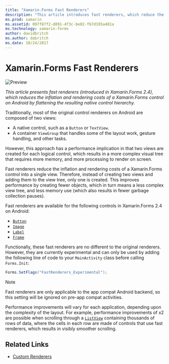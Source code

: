 ```yaml
---
title: "Xamarin.Forms Fast Renderers"
description: "This article introduces fast renderers, which reduce the inflation and rendering costs of a Xamarin.Forms control on Android by flattening the resulting native control hierarchy."
ms.prod: xamarin
ms.assetid: 097f87f2-d891-4f3c-be02-fb7d195a481a
ms.technology: xamarin-forms
author: davidbritch
ms.author: dabritch
ms.date: 10/24/2017
---
```


# Xamarin.Forms Fast Renderers

![Preview](~/media/shared/preview.png)

_This article presents fast renderers (introduced in Xamarin.Forms 2.4), which reduces the inflation and rendering costs of a Xamarin.Forms control on Android by flattening the resulting native control hierarchy._

Traditionally, most of the original control renderers on Android are composed of two views:

- A native control, such as a `Button` or `TextView`.
- A container `ViewGroup` that handles some of the layout work, gesture handling, and other tasks.

However, this approach has a performance implication in that two views are created for each logical control, which results in a more complex visual tree that requires more memory, and more processing to render on screen.

Fast renderers reduce the inflation and rendering costs of a Xamarin.Forms control into a single view. Therefore, instead of creating two views and adding them to the view tree, only one is created. This improves performance by creating fewer objects, which in turn means a less complex view tree, and less memory use (which also results in fewer garbage collection pauses).

Fast renderers are available for the following controls in Xamarin.Forms 2.4 on Android:

- [`Button`](xref:Xamarin.Forms.Button)
- [`Image`](xref:Xamarin.Forms.Image)
- [`Label`](xref:Xamarin.Forms.Label)
- [`Frame`](xref:Xamarin.Forms.Frame)

Functionally, these fast renderers are no different to the original renderers. However, they are currently experimental and can only be used by adding the following line of code to your `MainActivity` class before calling `Forms.Init`:

```csharp
Forms.SetFlags("FastRenderers_Experimental");
```

> [!NOTE]
> Fast renderers are only applicable to the app compat Android backend, so this setting will be ignored on pre-app compat activities.

Performance improvements will vary for each application, depending upon the complexity of the layout. For example, performance improvements of x2 are possible when scrolling through a [`ListView`](xref:Xamarin.Forms.ListView) containing thousands of rows of data, where the cells in each row are made of controls that use fast renderers, which results in visibly smoother scrolling.


## Related Links

- [Custom Renderers](~/xamarin-forms/app-fundamentals/custom-renderer/index.md)
